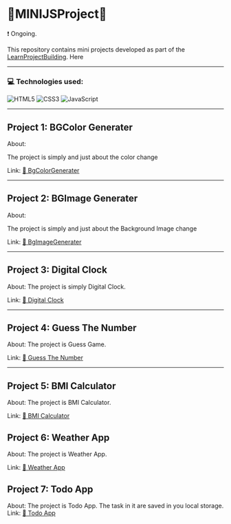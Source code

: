 # 🎨MINIJSProject🎨
❗ Ongoing.

This repository contains mini projects developed as part of the [LearnProjectBuilding](https://aakanksha77.github.io/MiniJSProjects).
Here 

---

### 💻 Technologies used:
![HTML5](https://img.shields.io/badge/html5-%23E34F26.svg?style=for-the-badge&logo=html5&logoColor=white) ![CSS3](https://img.shields.io/badge/css3-%231572B6.svg?style=for-the-badge&logo=css3&logoColor=white) ![JavaScript](https://img.shields.io/badge/javascript-%23323330.svg?style=for-the-badge&logo=javascript&logoColor=%23F7DF1E)

---
## Project 1: BGColor Generater

About: 

The project is simply and just about the color change 

Link:
[🔗 BgColorGenerater](https://aakanksha77.github.io/MiniJSProjects/BgColorGenerater/)

---

## Project 2: BGImage Generater

About:

The project is simply and just about the Background Image change 

Link:
[🔗 BgImageGenerater](https://aakanksha77.github.io/MiniJSProjects/BgImageGenerater/)

---

## Project 3: Digital Clock

About:
The project is simply Digital Clock. 

Link:
[🔗 Digital Clock](https://aakanksha77.github.io/MiniJSProjects/DigitalClock/)

---

## Project 4: Guess The Number

About:
The project is Guess Game. 

Link:
[🔗 Guess The Number](https://aakanksha77.github.io/MiniJSProjects/GuessTheNumber/)

---

## Project 5: BMI Calculator

About:
The project is BMI Calculator. 

Link:
[🔗 BMI Calculator](https://aakanksha77.github.io/MiniJSProjects/BMICalculator/)

## Project 6: Weather App

About:
The project is Weather App. 

Link:
[🔗 Weather App](https://aakanksha77.github.io/MiniJSProjects/WeatherApp/)

## Project 7: Todo App

About:
The project is Todo App. 
The task in it are saved in you local storage.
Link:
[🔗 Todo App](https://aakanksha77.github.io/MiniJSProjects/TodoList/)




